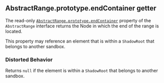 ## AbstractRange.prototype.endContainer getter

The read-only [`AbstractRange.prototype.endContainer`](https://developer.mozilla.org/en-US/docs/Web/API/AbstractRange/endContainer) property of the `AbstractRange` interface returns the Node in which the end of the range is located.

This property may reference an element that is within a `ShadowRoot` that belongs to another sandbox.

### Distorted Behavior

Returns `null` if the element is within a `ShadowRoot` that belongs to another sandbox.
